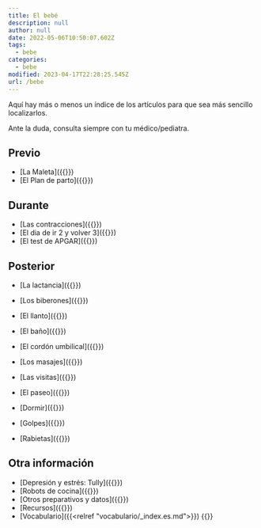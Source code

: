 ```yaml
---
title: El bebé
description: null
author: null
date: 2022-05-06T10:50:07.602Z
tags:
  - bebe
categories:
  - bebe
modified: 2023-04-17T22:28:25.545Z
url: /bebe
---
```


Aquí hay más o menos un índice de los artículos para que sea más sencillo localizarlos.

Ante la duda, consulta siempre con tu médico/pediatra.

## Previo

- [La Maleta]({{<relref path="maleta.es.md" >}})
- [El Plan de parto]({{<relref path="plan-de-parto.es.md" >}})

## Durante

- [Las contracciones]({{<relref path="contracciones.es.md" >}})
- [El dia de ir 2 y volver 3]({{<relref path="el-dia-de-ir-2-y-volver-3.es.md" >}})
- [El test de APGAR]({{<relref path="apgar.es.md">}})

## Posterior

- [La lactancia]({{<relref path="lactancia.es.md" >}})
- [Los biberones]({{<relref path="biberones.es.md" >}})
- [El llanto]({{<relref path="llanto.es.md" >}})
- [El baño]({{<relref path="baño.es.md" >}})
- [El cordón umbilical]({{<relref path="cordon.es.md" >}})
- [Los masajes]({{<relref path="masajes.es.md" >}})
- [Las visitas]({{<relref path="visitas.es.md" >}})
- [El paseo]({{<relref path="paseo.es.md" >}})

- [Dormir]({{<relref path="dormir.es.md" >}})
- [Golpes]({{<relref path="golpes.es.md" >}})
- [Rabietas]({{<relref path="las-rabietas.es.md" >}})

## Otra información

- [Depresión y estrés: Tully]({{<relref path="tully.es.md" >}})
- [Robots de cocina]({{<relref path="2019-01-04-thermomix/index.es.md" >}})
- [Otros preparativos y datos]({{<relref path="preparativos.es.md">}})
- [Recursos]({{<relref path="recursos.es.md" >}})
- [Vocabulario]({{<relref "vocabulario/_index.es.md">}})
  {{<disfruta>}}
